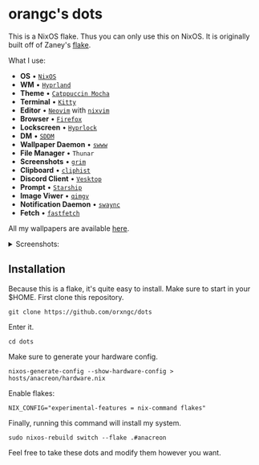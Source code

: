 # orangc's dots
This is a NixOS flake. Thus you can only use this on NixOS.
It is originally built off of Zaney's [flake](https://gitlab.com/zaney/zaneyos).

What I use:
- **OS** • [`NixOS`](https://nixos.org/)
- **WM** • [`Hyprland`](https://hyprland.org)
- **Theme** • [`Catppuccin Mocha`](https://catppuccin.com/)
- **Terminal** • [`Kitty`](https://github.com/kovidgoyal/kitty)
- **Editor** • [`Neovim`](https://neovim.io/) with [`nixvim`](https://github.com/nix-community/nixvim)
- **Browser** • [`Firefox`](https://www.mozilla.org/en-US/firefox/)
- **Lockscreen** • [`Hyprlock`](https://github.com/hyprwm/hyprlock)
- **DM** • [`SDDM`](https://github.com/sddm/sddm)
- **Wallpaper Daemon** • [`swww`](https://github.com/LGFae/swww)
- **File Manager** • `Thunar`
- **Screenshots** • [`grim`](https://github.com/emersion/grim)
- **Clipboard** • [`cliphist`](https://github.com/sentriz/cliphist)
- **Discord Client** • [`Vesktop`](https://vencord.dev)
- **Prompt** • [`Starship`](https://starship.rs/)
- **Image Viwer** • [`qimgv`](https://github.com/easymodo/qimgv)
- **Notification Daemon** • [`swaync`](https://github.com/ErikReider/SwayNotificationCenter)
- **Fetch** • [`fastfetch`](https://github.com/fastfetch-cli/fastfetch)

All my wallpapers are available [here](https://github.com/orxngc/dots).

<details>
  <summary>Screenshots:</summary>

  ![yes](https://raw.githubusercontent.com/orxngc/dots/anacreon/config/home/files/desktopPics/tiledGalaxy.png)
  
  ![yes](https://raw.githubusercontent.com/orxngc/dots/anacreon/config/home/files/desktopPics/blank.png)

  ![yes](https://raw.githubusercontent.com/orxngc/dots/anacreon/config/home/files/desktopPics/floating.png)

  ![Boxy/flat style](https://raw.githubusercontent.com/orxngc/dots/anacreon/config/home/files/desktopPics/boxyStyle.png)

</details>

## Installation
Because this is a flake, it's quite easy to install. Make sure to start in your $HOME.
First clone this repository.

`git clone https://github.com/orxngc/dots` 

Enter it.

`cd dots`

Make sure to generate your hardware config.

`nixos-generate-config --show-hardware-config > hosts/anacreon/hardware.nix`

Enable flakes:

`NIX_CONFIG="experimental-features = nix-command flakes"`

Finally, running this command will install my system.

`sudo nixos-rebuild switch --flake .#anacreon`

Feel free to take these dots and modify them however you want.